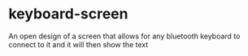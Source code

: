 # keyboard-screen
An open design of a screen that allows for any bluetooth keyboard to connect to it and it will then show the text

